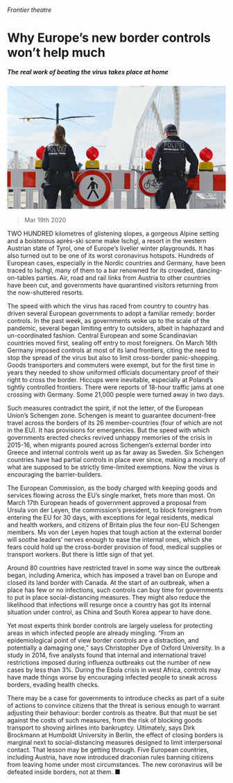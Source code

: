 ###### Frontier theatre

# Why Europe’s new border controls won’t help much 

##### The real work of beating the virus takes place at home 

![image](images/20200321_EUP004_0.jpg) 

> Mar 19th 2020 

TWO HUNDRED kilometres of glistening slopes, a gorgeous Alpine setting and a boisterous après-ski scene make Ischgl, a resort in the western Austrian state of Tyrol, one of Europe’s livelier winter playgrounds. It has also turned out to be one of its worst coronavirus hotspots. Hundreds of European cases, especially in the Nordic countries and Germany, have been traced to Ischgl, many of them to a bar renowned for its crowded, dancing-on-tables parties. Air, road and rail links from Austria to other countries have been cut, and governments have quarantined visitors returning from the now-shuttered resorts.

The speed with which the virus has raced from country to country has driven several European governments to adopt a familiar remedy: border controls. In the past week, as governments woke up to the scale of the pandemic, several began limiting entry to outsiders, albeit in haphazard and un-coordinated fashion. Central European and some Scandinavian countries moved first, sealing off entry to most foreigners. On March 16th Germany imposed controls at most of its land frontiers, citing the need to stop the spread of the virus but also to limit cross-border panic-shopping. Goods transporters and commuters were exempt, but for the first time in years they needed to show uniformed officials documentary proof of their right to cross the border. Hiccups were inevitable, especially at Poland’s tightly controlled frontiers. There were reports of 18-hour traffic jams at one crossing with Germany. Some 21,000 people were turned away in two days.


Such measures contradict the spirit, if not the letter, of the European Union’s Schengen zone. Schengen is meant to guarantee document-free travel across the borders of its 26 member-countries (four of which are not in the EU). It has provisions for emergencies. But the speed with which governments erected checks revived unhappy memories of the crisis in 2015-16, when migrants poured across Schengen’s external border into Greece and internal controls went up as far away as Sweden. Six Schengen countries have had partial controls in place ever since, making a mockery of what are supposed to be strictly time-limited exemptions. Now the virus is encouraging the barrier-builders.

The European Commission, as the body charged with keeping goods and services flowing across the EU’s single market, frets more than most. On March 17th European heads of government approved a proposal from Ursula von der Leyen, the commission’s president, to block foreigners from entering the EU for 30 days, with exceptions for legal residents, medical and health workers, and citizens of Britain plus the four non-EU Schengen members. Ms von der Leyen hopes that tough action at the external border will soothe leaders’ nerves enough to ease the internal ones, which she fears could hold up the cross-border provision of food, medical supplies or transport workers. But there is little sign of that yet.

Around 80 countries have restricted travel in some way since the outbreak began, including America, which has imposed a travel ban on Europe and closed its land border with Canada. At the start of an outbreak, when a place has few or no infections, such controls can buy time for governments to put in place social-distancing measures. They might also reduce the likelihood that infections will resurge once a country has got its internal situation under control, as China and South Korea appear to have done.

Yet most experts think border controls are largely useless for protecting areas in which infected people are already mingling. “From an epidemiological point of view border controls are a distraction, and potentially a damaging one,” says Christopher Dye of Oxford University. In a study in 2014, five analysts found that internal and international travel restrictions imposed during influenza outbreaks cut the number of new cases by less than 3%. During the Ebola crisis in west Africa, controls may have made things worse by encouraging infected people to sneak across borders, evading health checks.

There may be a case for governments to introduce checks as part of a suite of actions to convince citizens that the threat is serious enough to warrant adjusting their behaviour: border controls as theatre. But that must be set against the costs of such measures, from the risk of blocking goods transport to shoving airlines into bankruptcy. Ultimately, says Dirk Brockmann at Humboldt University in Berlin, the effect of closing borders is marginal next to social-distancing measures designed to limit interpersonal contact. That lesson may be getting through. Five European countries, including Austria, have now introduced draconian rules banning citizens from leaving home under most circumstances. The new coronavirus will be defeated inside borders, not at them. ■

